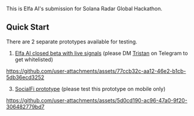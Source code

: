 This is Elfa AI's submission for Solana Radar Global Hackathon.

## Quick Start
There are 2 separate prototypes available for testing.

1. [Elfa AI closed beta with live signals](https://app.elfa.ai) (please DM [Tristan](https://telegram.me/tethrees) on Telegram to get whitelisted)

https://github.com/user-attachments/assets/77ccb32c-aa12-46e2-b1cb-5db36ecd3252

3. [SocialFi prototype](https://elfa-access-pass.vercel.app) (please test this prototype on mobile only)

https://github.com/user-attachments/assets/5d0cd190-ac96-47a0-9f20-306482779bd7



